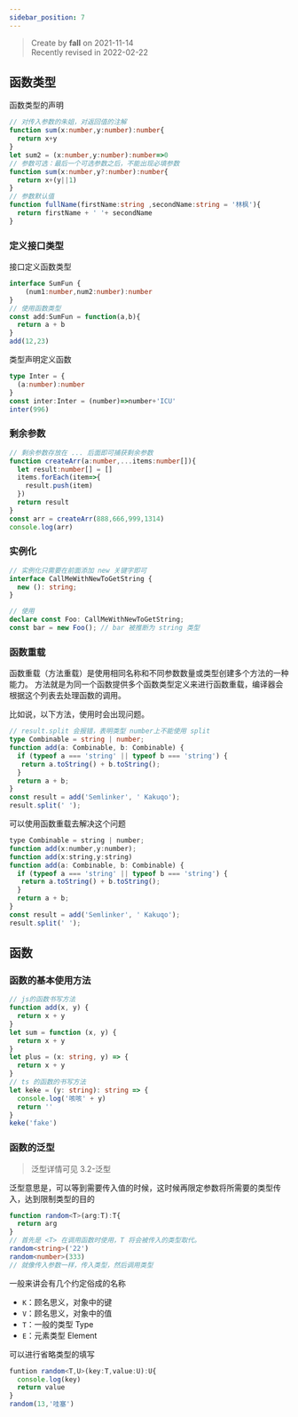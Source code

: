 ```yaml
---
sidebar_position: 7
---
```


> Create by **fall** on 2021-11-14<br/>
> Recently revised in 2022-02-22

## 函数类型

函数类型的声明

```typescript
// 对传入参数的朱姐，对返回值的注解
function sum(x:number,y:number):number{
  return x+y
}
let sum2 = (x:number,y:number):number=>0
// 参数可选：最后一个可选参数之后，不能出现必填参数
function sum(x:number,y?:number):number{
  return x+(y||1)
}
// 参数默认值
function fullName(firstName:string ,secondName:string = '林枫'){
  return firstName + ' '+ secondName
}
```

### 定义接口类型

接口定义函数类型

```typescript
interface SumFun {
	(num1:number,num2:number):number
}
// 使用函数类型
const add:SumFun = function(a,b){
  return a + b
}
add(12,23)
```

类型声明定义函数

```ts
type Inter = {
  (a:number):number
}
const inter:Inter = (number)=>number+'ICU'
inter(996)
```

### 剩余参数

```ts
// 剩余参数存放在 ... 后面即可捕获剩余参数
function createArr(a:number,...items:number[]){
  let result:number[] = []
  items.forEach(item=>{
    result.push(item)
  })
  return result
}
const arr = createArr(888,666,999,1314)
console.log(arr)
```

### 实例化

```ts
// 实例化只需要在前面添加 new 关键字即可
interface CallMeWithNewToGetString {
  new (): string;
}

// 使用
declare const Foo: CallMeWithNewToGetString;
const bar = new Foo(); // bar 被推断为 string 类型
```

### 函数重载

函数重载（方法重载）是使用相同名称和不同参数数量或类型创建多个方法的一种能力。 方法就是为同一个函数提供多个函数类型定义来进行函数重载，编译器会根据这个列表去处理函数的调用。

比如说，以下方法，使用时会出现问题。

```ts
// result.split 会报错，表明类型 number上不能使用 split
type Combinable = string | number;
function add(a: Combinable, b: Combinable) {
  if (typeof a === 'string' || typeof b === 'string') {
   return a.toString() + b.toString();
  }
  return a + b;
}
const result = add('Semlinker', ' Kakuqo');
result.split(' ');
```

可以使用函数重载去解决这个问题

```js
type Combinable = string | number;
function add(x:number,y:number);
function add(x:string,y:string)
function add(a: Combinable, b: Combinable) {
  if (typeof a === 'string' || typeof b === 'string') {
   return a.toString() + b.toString();
  }
  return a + b;
}
const result = add('Semlinker', ' Kakuqo');
result.split(' ');
```

## 函数

### 函数的基本使用方法

```ts
// js的函数书写方法
function add(x, y) {
  return x + y
}
let sum = function (x, y) {
  return x + y
}
let plus = (x: string, y) => {
  return x + y
}
// ts 的函数的书写方法
let keke = (y: string): string => {
  console.log('咳咳' + y)
  return ''
}
keke('fake')
```

### 函数的泛型

> 泛型详情可见 3.2-泛型

泛型意思是，可以等到需要传入值的时候，这时候再限定参数将所需要的类型传入，达到限制类型的目的


```ts
function random<T>(arg:T):T{
  return arg
}
// 首先是 <T> 在调用函数时使用，T 将会被传入的类型取代。
random<string>('22')
random<number>(333)
// 就像传入参数一样，传入类型，然后调用类型
```

一般来讲会有几个约定俗成的名称

- `K`：顾名思义，对象中的键
- `V`：顾名思义，对象中的值
- `T`：一般的类型 Type
- `E`：元素类型 Element

可以进行省略类型的填写

```ts
funtion random<T,U>(key:T,value:U):U{
  console.log(key)
  return value
}
random(13,'哇塞')
```

